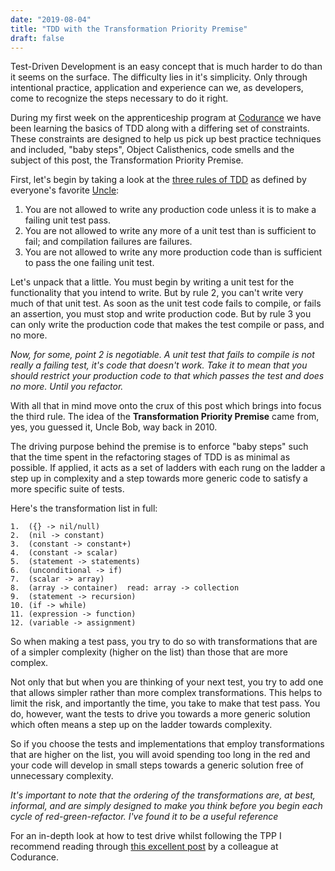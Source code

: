 ```yaml
---
date: "2019-08-04"
title: "TDD with the Transformation Priority Premise"
draft: false
---
```

Test-Driven Development is an easy concept that is much harder to do than it seems on the surface. The difficulty lies in it's simplicity. Only through intentional practice, application and experience can we, as developers, come to recognize the steps necessary to do it right.

During my first week on the apprenticeship program at [Codurance](https://codurance.com/careers/become_an_apprentice/) we have been learning the basics of TDD along with a differing set of constraints. These constraints are designed to help us pick up best practice techniques and included, "baby steps", Object Calisthenics, code smells and the subject of this post, the Transformation Priority Premise. 

First, let's begin by taking a look at the [three rules of TDD](http://butunclebob.com/ArticleS.UncleBob.TheThreeRulesOfTdd) as defined by everyone's favorite [Uncle](https://media.itkonekt.com/2019/01/Uncle_Bob_400x400.png):

1.  You are not allowed to write any production code unless it is to make a failing unit test pass.
2.  You are not allowed to write any more of a unit test than is sufficient to fail; and compilation failures are failures.
3.  You are not allowed to write any more production code than is sufficient to pass the one failing unit test.

Let's unpack that a little. You must begin by writing a unit test for the functionality that you intend to write. But by rule 2, you can't write very much of that unit test. As soon as the unit test code fails to compile, or fails an assertion, you must stop and write production code. But by rule 3 you can only write the production code that makes the test compile or pass, and no more.

_Now, for some, point 2 is negotiable. A unit test that fails to compile is not really a failing test, it's code that doesn't work. Take it to mean that you should restrict your production code to that which passes the test and does no more. Until you refactor._

With all that in mind move onto the crux of this post which brings into focus the third rule. The idea of the __Transformation Priority Premise__ came from, yes, you guessed it, Uncle Bob, way back in 2010.

The driving purpose behind the premise is to enforce "baby steps" such that the time spent in the refactoring stages of TDD is as minimal as possible. If applied, it acts as a set of ladders with each rung on the ladder a step up in complexity and a step towards more generic code to satisfy a more specific suite of tests.

Here's the transformation list in full:

```
1.  ({} -> nil/null)  
2.  (nil -> constant)  
3.  (constant -> constant+)
4.  (constant -> scalar)
5.  (statement -> statements)
6.  (unconditional -> if) 
7.  (scalar -> array)  
8.  (array -> container)  read: array -> collection
9.  (statement -> recursion)  
10. (if -> while)  
11. (expression -> function)
12. (variable -> assignment)
```

So when making a test pass, you try to do so with transformations that are of a simpler complexity (higher on the list) than those that are more complex.

Not only that but when you are thinking of your next test, you try to add one that allows simpler rather than more complex transformations. This helps to limit the risk, and importantly the time, you take to make that test pass. You do, however, want the tests to drive you towards a more generic solution which often means a step up on the ladder towards complexity. 

So if you choose the tests and implementations that employ transformations that are higher on the list, you will avoid spending too long in the red and your code will develop in small steps towards a generic solution free of unnecessary complexity. 

_It's important to note that the ordering of the transformations are, at best, informal, and are simply designed to make you think before you begin each cycle of red-green-refactor. I've found it to be a useful reference_

For an in-depth look at how to test drive whilst following the TPP I recommend reading through [this excellent post](https://codurance.com/2015/05/18/applying-transformation-priority-premise-to-roman-numerals-kata/) by a colleague at Codurance.